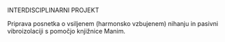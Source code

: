 INTERDISCIPLINARNI PROJEKT

Priprava posnetka o vsiljenem (harmonsko vzbujenem) nihanju in pasivni vibroizolaciji s pomočjo knjižnice Manim.

